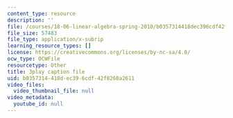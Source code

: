 ```yaml
---
content_type: resource
description: ''
file: /courses/18-06-linear-algebra-spring-2010/b0357314418dec396cdf42f8260a2611_yjBerM5jWsc.srt
file_size: 57483
file_type: application/x-subrip
learning_resource_types: []
license: https://creativecommons.org/licenses/by-nc-sa/4.0/
ocw_type: OCWFile
resourcetype: Other
title: 3play caption file
uid: b0357314-418d-ec39-6cdf-42f8260a2611
video_files:
  video_thumbnail_file: null
video_metadata:
  youtube_id: null
---
```

